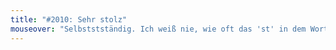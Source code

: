 ```yaml
---
title: "#2010: Sehr stolz"
mouseover: "Selbststständig. Ich weiß nie, wie oft das 'st' in dem Wort vorkommt."
---
```

